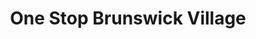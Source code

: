 ---
title: "One Stop Brunswick Village"
url: /brunswick/one-stop-brunswick-village/
shop: Lebensmittel
---